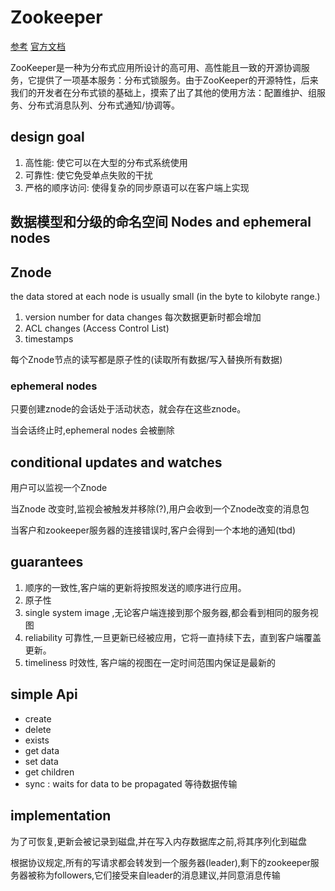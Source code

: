 # Zookeeper

[参考](https://www.cnblogs.com/wuxl360/p/5817471.html)
[官方文档](http://zookeeper.apache.org/doc/trunk/)

ZooKeeper是一种为分布式应用所设计的高可用、高性能且一致的开源协调服务，它提供了一项基本服务：分布式锁服务。由于ZooKeeper的开源特性，后来我们的开发者在分布式锁的基础上，摸索了出了其他的使用方法：配置维护、组服务、分布式消息队列、分布式通知/协调等。

## design goal

1. 高性能: 使它可以在大型的分布式系统使用
2. 可靠性: 使它免受单点失败的干扰
3. 严格的顺序访问: 使得复杂的同步原语可以在客户端上实现

## 数据模型和分级的命名空间  Nodes and ephemeral nodes

## Znode

the data stored at each node is usually small
(in the byte to kilobyte range.)

1. version number for data changes  每次数据更新时都会增加
2. ACL changes (Access Control List)
3. timestamps

每个Znode节点的读写都是原子性的(读取所有数据/写入替换所有数据)

### ephemeral nodes

只要创建znode的会话处于活动状态，就会存在这些znode。

当会话终止时,ephemeral nodes 会被删除

## conditional updates and watches

用户可以监视一个Znode

当Znode 改变时,监视会被触发并移除(?),用户会收到一个Znode改变的消息包

当客户和zookeeper服务器的连接错误时,客户会得到一个本地的通知(tbd)

## guarantees

1. 顺序的一致性,客户端的更新将按照发送的顺序进行应用。
2. 原子性
3. single system image ,无论客户端连接到那个服务器,都会看到相同的服务视图
4. reliability 可靠性,一旦更新已经被应用，它将一直持续下去，直到客户端覆盖更新。
5. timeliness 时效性, 客户端的视图在一定时间范围内保证是最新的

## simple Api

- create
- delete
- exists
- get data
- set data
- get children
- sync : waits for data to be propagated 等待数据传输

## implementation

为了可恢复,更新会被记录到磁盘,并在写入内存数据库之前,将其序列化到磁盘

根据协议规定,所有的写请求都会转发到一个服务器(leader),剩下的zookeeper服务器被称为followers,它们接受来自leader的消息建议,并同意消息传输










